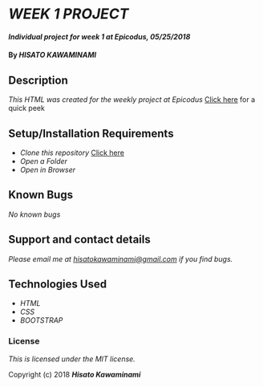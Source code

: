 # _WEEK 1 PROJECT_

#### _Individual project for week 1 at Epicodus, 05/25/2018_

#### By _**HISATO KAWAMINAMI**_

## Description

_This HTML was created for the weekly project at Epicodus_
[Click here](https://hisatokawaminami.github.io/wk1-project/) for a quick peek

## Setup/Installation Requirements

* _Clone this repository_ [Click here](https://github.com/hisatokawaminami/wk1-project.git)
* _Open a Folder_
* _Open in Browser_

## Known Bugs

_No known bugs_

## Support and contact details

_Please email me at hisatokawaminami@gmail.com if you find bugs._

## Technologies Used

* _HTML_
* _CSS_
* _BOOTSTRAP_

### License

*This is licensed under the MIT license.*

Copyright (c) 2018 **_Hisato Kawaminami_**
